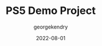 ---
layout: game
title:  "PS5 Demo Project"
type: "Game Development Blog"
color: "background-color: seagreen"
summary: "Demo project developed using the PS5 devkit."
author: georgekendry
date: '2022-08-01'
category: ['game-development','featured']
thumbnail:
keywords: C++, PS5, Console
permalink: /games/ps5-demo-project/
usemathjax: true
genre: ['C++', 'PS5', 'Console']
browser_playable: false
hidden: true
heading:
icon: 
showreel: 
itch: 
isgameembed: false
gameembed: 
hasNDA: true
status: "Complete"
projecttype: "Prototype"
languagesused: ['C++']
tools: ['PS5 Dev Kit']
roles: ['Programmer']
main-role: "Lead Programmer"
credits: ['George Kendry']
screenshots: false
description: <ul> 
                <li>Implemented unique physics based input mechanisms</li>
                <li>Learned and gained experience with various profiling tools for PS5</li>
                <li>Navigated through the challenges of on-site work with dev kits</li>
             </ul>
further_info: true
further_info_tag: ps5
further_info_page: nda_popup.html
---
